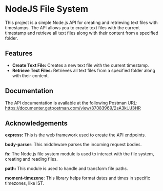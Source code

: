 # NodeJS File System

This project is a simple Node.js API for creating and retrieving text files with timestamps. The API allows you to create text files with the current timestamp and retrieve all text files along with their content from a specified folder.

## Features

- **Create Text File:** Creates a new text file with the current timestamp.
- **Retrieve Text Files:** Retrieves all text files from a specified folder along with their content.

## Documentation

The API documentation is available at the following Postman URL: https://documenter.getpostman.com/view/37083969/2sA3kUJ3HR

## Acknowledgements

**express:** This is the web framework used to create the API endpoints.

**body-parser:** This middleware parses the incoming request bodies.

**fs:** The Node.js file system module is used to interact with the file system, creating and reading files.

**path:** This module is used to handle and transform file paths.

**moment-timezone:** This library helps format dates and times in specific timezones, like IST.
